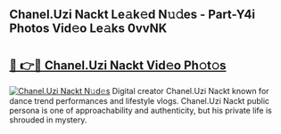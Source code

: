 ## Chanel.Uzi Nackt Le𝚊k𝚎d N𝚞𝚍es - Part-Y4i Photos Vid𝚎o Le𝚊ks 0vvNK

# <h2><a href="http://fb4xm6.evod.top/?m=Chanel.Uzi+Nackt">🔗 👉🔴 Chanel.Uzi Nackt Vid𝚎o Ph𝚘t𝚘s</a></h2>

[![Chanel.Uzi Nackt N𝚞d𝚎s](https://i.imgur.com/8V9OHl7.gif)](http://fb4xm6.evod.top/?m=Chanel.Uzi+Nackt)
Digital creator Chanel.Uzi Nackt known for dance trend performances and lifestyle vlogs. Chanel.Uzi Nackt public persona is one of approachability and authenticity, but his private life is shrouded in mystery. 
